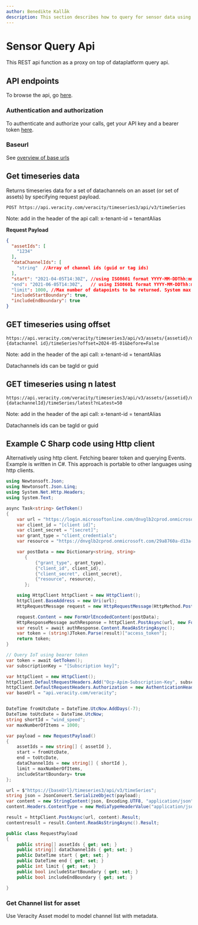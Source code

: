 ```yaml
---
author: Benedikte Kallåk
description: This section describes how to query for sensor data using api
---
```


# Sensor Query Api
This REST api function as a proxy on top of dataplatform query api.

## API endpoints
To browse the api, go [here](https://developer.veracity.com/docs/section/api-explorer/76904bcb-1aaf-4a2f-8512-3af36fdadb2f/developerportal/DataFabric-IoT-TimeSeriesAPI-V3-swagger.json).

### Authentication and authorization
To authenticate and authorize your calls, get your API key and a bearer token [here](../auth.md).

### Baseurl
See [overview of base urls](https://developer.veracity.com/docs/section/dataplatform/apiendpoints)


## Get timeseries data
Returns timeseries data for a set of datachannels on an asset (or set of assets) by specifying request payload. 

```
POST https://api.veracity.com/veracity/timeseries3/api/v3/timeSeries
```
Note:	add in the header of the api call: x-tenant-id = tenantAlias 

**Request Payload**
```json
{
  "assetIds": [
    "1234"
  ],
  "dataChannelIds": [
    "string"  //Array of channel ids (guid or tag ids)
  ], 
  "start": "2021-04-05T14:30Z", //using ISO8601 format YYYY-MM-DDThh:mm:ss
  "end": "2021-06-05T14:30Z",   // using ISO8601 format YYYY-MM-DDThh:mm:ss
  "limit": 1000, //Max number of datapoints to be returned. System max limit is 200 000.  
  "includeStartBoundary": true,
  "includeEndBoundary": true
}
```
## GET timeseries using offset

```
https://api.veracity.com/veracity/timeseries3/api/v3/assets/{assetid}/dataChannels/
{datachannel id}/timeSeries?offset=2024-05-01&before=False
```

Note:	add in the header of the api call: x-tenant-id = tenantAlias 

Datachannels ids can be tagId or guid

## GET timeseries using n latest

```
https://api.veracity.com/veracity/timeseries3/api/v3/assets/{assetid}/dataChannels/
{datachannelId}/timeSeries/latest?nLatest=50
```

Note:	add in the header of the api call: x-tenant-id = tenantAlias 

Datachannels ids can be tagId or guid

## Example C Sharp code using Http client

Alternatively using http client. Fetching bearer token and querying Events. Example is written in C#. This approach is portable to other languages using http clients.

```cs
using Newtonsoft.Json;
using Newtonsoft.Json.Linq;
using System.Net.Http.Headers;
using System.Text;

async Task<string> GetToken()
{
    var url = "https://login.microsoftonline.com/dnvglb2cprod.onmicrosoft.com/oauth2/token";
    var client_id = "[client id]";
    var client_secret = "[secret]";
    var grant_type = "client_credentials";
    var resource = "https://dnvglb2cprod.onmicrosoft.com/29a8760a-d13a-41ce-998e-0a00c3d948d5";

    var postData = new Dictionary<string, string>
       {
           {"grant_type", grant_type},
           {"client_id", client_id},
           {"client_secret", client_secret},
           {"resource", resource},
       };

    using HttpClient httpClient = new HttpClient();
    httpClient.BaseAddress = new Uri(url);
    HttpRequestMessage request = new HttpRequestMessage(HttpMethod.Post, httpClient.BaseAddress);

    request.Content = new FormUrlEncodedContent(postData);
    HttpResponseMessage authResponse = httpClient.PostAsync(url, new FormUrlEncodedContent(postData)).Result;
    var result = await authResponse.Content.ReadAsStringAsync();
    var token = (string)JToken.Parse(result)["access_token"];
    return token;
}

// Query IoT using bearer token
var token = await GetToken();
var subscriptionKey = "[Subscription key]";

var httpClient = new HttpClient();
httpClient.DefaultRequestHeaders.Add("Ocp-Apim-Subscription-Key", subscriptionKey);
httpClient.DefaultRequestHeaders.Authorization = new AuthenticationHeaderValue("Bearer", token);
var baseUrl = "api.veracity.com/veracity";


DateTime fromUtcDate = DateTime.UtcNow.AddDays(-7);
DateTime toUtcDate = DateTime.UtcNow;
string shortId = "wind_speed";
var maxNumberOfItems = 1000;

var payload = new RequestPayload()
{
    assetIds = new string[] { assetId },
    start = fromUtcDate,
    end = toUtcDate, 
    dataChannelIds = new string[] { shortId },
    limit = maxNumberOfItems,   
    includeStartBoundary= true
};

url = $"https://{baseUrl}/timeseries3/api/v3/timeSeries";
string json = JsonConvert.SerializeObject(payload);
var content = new StringContent(json, Encoding.UTF8, "application/json");
content.Headers.ContentType = new MediaTypeHeaderValue("application/json");

result = httpClient.PostAsync(url, content).Result;
contentresult = result.Content.ReadAsStringAsync().Result;

public class RequestPayload
{
    public string[] assetIds { get; set; }
    public string[] dataChannelIds { get; set; }   
    public DateTime start { get; set; }
    public DateTime end { get; set; }
    public int limit { get; set; }   
    public bool includeStartBoundary { get; set; }
    public bool includeEndBoundary { get; set; }

}
```

### Get Channel list for asset
Use Veracity Asset model to model channel list with metadata.

